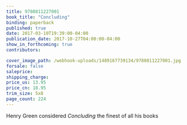 ```yaml
---
title: 9780811227001
book_title: "Concluding"
binding: paperback
published: true
date: 2017-03-10T19:39:00-04:00
publication_date: 2017-10-27T04:00:00-04:00
show_in_forthcoming: true
contributors:

cover_image_path: /webhook-uploads/1489167739134/9780811227001.jpg
forsale: false
saleprice:
shipping_charge:
price_us: 13.95
price_cn: 18.95
trim_size: 5x8
page_count: 224
---
```

Henry Green considered _Concluding_ the finest of all his books

